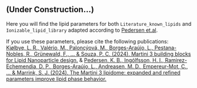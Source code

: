 ## (Under Construction...)

Here you will find the lipid parameters for both `Literature_known_lipids` and `Ionizable_lipid_library` adapted according to [Pedersen et.al](https://doi.org/10.26434/chemrxiv-2024-8bjrr).

If you use these parameters, please cite the following publications:  
[Kjølbye, L. R., Valério, M., Paloncýová, M., Borges-Araújo, L., Pestana-Nobles, R., Grünewald, F., ... & Souza, P. C. (2024). Martini 3 building blocks for Lipid Nanoparticle design.](https://doi.org/10.26434/chemrxiv-2024-bf4n8)
&
[Pedersen, K. B., Ingólfsson, H. I., Ramirez-Echemendia, D. P., Borges-Araújo, L., Andreasen, M. D., Empereur-Mot, C., ... & Marrink, S. J. (2024). The Martini 3 lipidome: expanded and refined parameters improve lipid phase behavior.](https://doi.org/10.26434/chemrxiv-2024-8bjrr)
